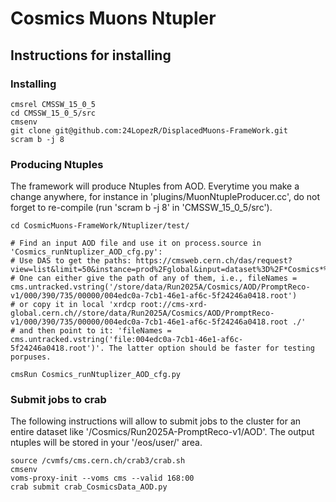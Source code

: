 # Cosmics Muons Ntupler

## Instructions for installing 

### Installing

    cmsrel CMSSW_15_0_5
    cd CMSSW_15_0_5/src
    cmsenv
    git clone git@github.com:24LopezR/DisplacedMuons-FrameWork.git
    scram b -j 8

### Producing Ntuples
The framework will produce Ntuples from AOD. Everytime you make a change anywhere, for instance in 'plugins/MuonNtupleProducer.cc', do not forget to re-compile (run 'scram b -j 8' in 'CMSSW_15_0_5/src').

    cd CosmicMuons-FrameWork/Ntuplizer/test/
        
    # Find an input AOD file and use it on process.source in 'Cosmics_runNtuplizer_AOD_cfg.py':
    # Use DAS to get the paths: https://cmsweb.cern.ch/das/request?view=list&limit=50&instance=prod%2Fglobal&input=dataset%3D%2F*Cosmics*%2FRun*2025*%2FAOD
    # One can either give the path of any of them, i.e., fileNames = cms.untracked.vstring('/store/data/Run2025A/Cosmics/AOD/PromptReco-v1/000/390/735/00000/004edc0a-7cb1-46e1-af6c-5f24246a0418.root')
    # or copy it in local 'xrdcp root://cms-xrd-global.cern.ch//store/data/Run2025A/Cosmics/AOD/PromptReco-v1/000/390/735/00000/004edc0a-7cb1-46e1-af6c-5f24246a0418.root ./'
    # and then point to it: 'fileNames = cms.untracked.vstring('file:004edc0a-7cb1-46e1-af6c-5f24246a0418.root')'. The latter option should be faster for testing porpuses.
    
    cmsRun Cosmics_runNtuplizer_AOD_cfg.py

### Submit jobs to crab
The following instructions will allow to submit jobs to the cluster for an entire dataset like '/Cosmics/Run2025A-PromptReco-v1/AOD'. The output ntuples will be stored in your '/eos/user/' area.

    source /cvmfs/cms.cern.ch/crab3/crab.sh
    cmsenv
    voms-proxy-init --voms cms --valid 168:00
    crab submit crab_CosmicsData_AOD.py
